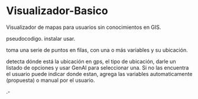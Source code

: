 # Visualizador-Basico
Visualizador de mapas para usuarios sin conocimientos en GIS.

pseudocodigo.
instalar
usar.

toma una serie de puntos en filas, con una o más variables y su ubicación.

detecta dónde está la ubicación en gps, el tipo de ubicación, darle un listado de opciones y usar GenAI para seleccionar una.
Si no las encuentra el usuario puede indicar donde estan, agrega las variables automaticamente (propuesta) o manual por el usuario.


.-
